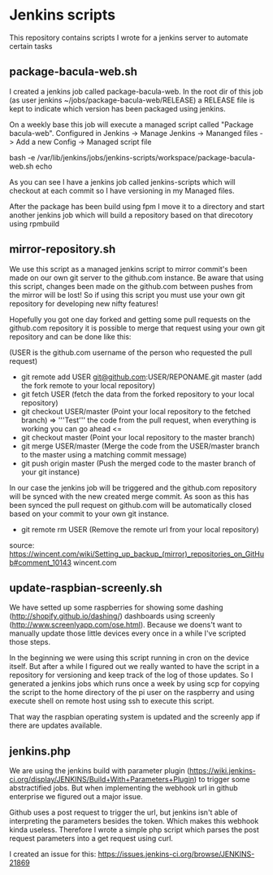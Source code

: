 Jenkins scripts
===============

This repository contains scripts I wrote for a jenkins server to automate certain tasks

package-bacula-web.sh
---------------------

I created a jenkins job called package-bacula-web. In the root dir of this job (as user jenkins ~/jobs/package-bacula-web/RELEASE) a RELEASE file is kept to indicate which version has been packaged using jenkins.

On a weekly base this job will execute a managed script called "Package bacula-web". 
Configured in Jenkins -> Manage Jenkins -> Mananged files -> Add a new Config -> Managed script file

  bash -e /var/lib/jenkins/jobs/jenkins-scripts/workspace/package-bacula-web.sh
  echo

As you can see I have a jenkins job called jenkins-scripts which will checkout at each commit so I have versioning in my Managed files.

After the package has been build using fpm I move it to a directory and start another jenkins job which will build a repository based on that direcotory using rpmbuild


mirror-repository.sh
--------------------

We use this script as a managed jenkins script to mirror commit's been made on our own git server to the github.com instance. Be aware that using this script, changes been made on the github.com between pushes from the mirror will be lost! So if using this script you must use your own git repository for developing new nifty features!

Hopefully you got one day forked and getting some pull requests on the github.com repository it is possible to merge that request using your own git repository and can be done like this:

(USER is the github.com username of the person who requested the pull request)

* git remote add USER git@github.com:USER/REPONAME.git master (add the fork remote to your local repository)
* git fetch USER                                              (fetch the data from the forked repository to your local repository)
* git checkout USER/master                                    (Point your local repository to the fetched branch) 
           => '''Test''' the code from the pull request, when everything is working you can go ahead <=
* git checkout master                                         (Point your local repository to the master branch)
* git merge USER/master                                       (Merge the code from the USER/master branch to the master using a matching commit message)
* git push origin master                                      (Push the merged code to the master branch of your git instance)

In our case the jenkins job will be triggered and the github.com repository will be synced with the new created merge commit. As soon as this has been synced the pull request on github.com will be automatically closed based on your commit to your own git instance.

* git remote rm USER                                          (Remove the remote url from your local repository)

source: https://wincent.com/wiki/Setting_up_backup_(mirror)_repositories_on_GitHub#comment_10143 wincent.com

update-raspbian-screenly.sh
---------------------------

We have setted up some raspberries for showing some dashing (http://shopify.github.io/dashing/) dashboards using screenly (http://www.screenlyapp.com/ose.html). Because we doens't want to manually update those little devices every once in a while I've scripted those steps.

In the beginning we were using this script running in cron on the device itself. But after a while I figured out we really wanted to have the script in a repository for versioning and keep track of the log of those updates. So I generated a jenkins jobs which runs once a week by using scp for copying the script to the home directory of the pi user on the raspberry and using execute shell on remote host using ssh to execute this script.

That way the raspbian operating system is updated and the screenly app if there are updates available.

jenkins.php
-----------

We are using the jenkins build with parameter plugin (https://wiki.jenkins-ci.org/display/JENKINS/Build+With+Parameters+Plugin) to trigger some abstractified jobs. But when implementing the webhook url in github enterprise we figured out a major issue.

Github uses a post request to trigger the url, but jenkins isn't able of interpreting the parameters besides the token. Which makes this webhook kinda useless. Therefore I wrote a simple php script which parses the post request parameters into a get request using curl.

I created an issue for this: https://issues.jenkins-ci.org/browse/JENKINS-21869
